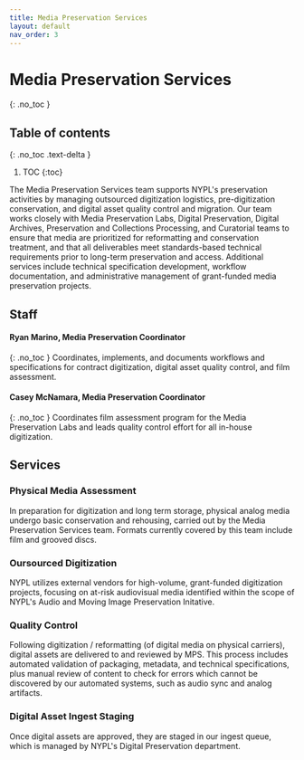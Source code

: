 ```yaml
---
title: Media Preservation Services
layout: default
nav_order: 3
---
```


# Media Preservation Services
{: .no_toc }

## Table of contents
{: .no_toc .text-delta }

1. TOC
{:toc}

The Media Preservation Services team supports NYPL's preservation activities by managing outsourced digitization logistics, pre-digitization conservation, and digital asset quality control and migration. Our team works closely with Media Preservation Labs, Digital Preservation, Digital Archives, Preservation and Collections Processing, and Curatorial teams to ensure that media are prioritized for reformatting and conservation treatment, and that all deliverables meet standards-based technical requirements prior to long-term preservation and access. Additional services include technical specification development, workflow documentation, and administrative management of grant-funded media preservation projects.

## Staff


#### Ryan Marino, Media Preservation Coordinator
{: .no_toc }
Coordinates, implements, and documents workflows and specifications for contract digitization, digital asset quality control, and film assessment.

#### Casey McNamara, Media Preservation Coordinator
{: .no_toc }
Coordinates film assessment program for the Media Preservation Labs and leads quality control effort for all in-house digitization.

## Services

### Physical Media Assessment
In preparation for digitization and long term storage, physical analog media undergo basic conservation and rehousing, carried out by the Media Preservation Services team. Formats currently covered by this team include film and grooved discs.  

### Oursourced Digitization
NYPL utilizes external vendors for high-volume, grant-funded digitization projects, focusing on at-risk audiovisual media identified within the scope of NYPL's Audio and Moving Image Preservation Initative.

### Quality Control
Following digitization / reformatting (of digital media on physical carriers), digital assets are delivered to and reviewed by MPS. This process includes automated validation of packaging, metadata, and technical specifications, plus manual review of content to check for errors which cannot be discovered by our automated systems, such as audio sync and analog artifacts.

### Digital Asset Ingest Staging
Once digital assets are approved, they are staged in our ingest queue, which is managed by NYPL's Digital Preservation department.
